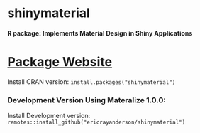 
# shinymaterial
#### R package: Implements Material Design in Shiny Applications
[Package Website](https://ericrayanderson.github.io/shinymaterial/)
===================================================================
Install CRAN version:        `install.packages("shinymaterial")`

### Development Version Using Materalize 1.0.0:
Install Development version: `remotes::install_github("ericrayanderson/shinymaterial")`

